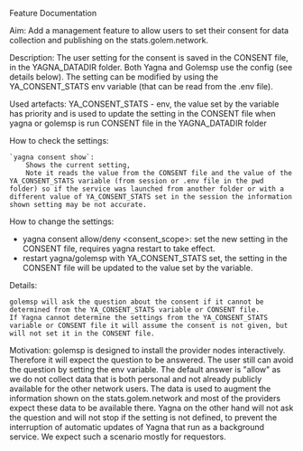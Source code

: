 Feature Documentation

Aim:
Add a management feature to allow users to set their consent for data collection and publishing on the stats.golem.network.

Description:
The user setting for the consent is saved in the CONSENT file, in the YAGNA_DATADIR folder.
Both Yagna and Golemsp use the config (see details below).
The setting can be modified by using the YA_CONSENT_STATS env variable (that can be read from the .env file).

Used artefacts:
YA_CONSENT_STATS - env, the value set by the variable has priority and is used to update the setting in the CONSENT file when yagna or golemsp is run
CONSENT file in the YAGNA_DATADIR folder

How to check the settings:

	`yagna consent show`:
		Shows the current setting, 
		Note it reads the value from the CONSENT file and the value of the YA_CONSENT_STATS variable (from session or .env file in the pwd folder) so if the service was launched from another folder or with a different value of YA_CONSENT_STATS set in the session the information shown setting may be not accurate.

How to change the settings:

- yagna consent allow/deny <consent_scope>: set the new setting in the CONSENT file, requires yagna restart to take effect.
- restart yagna/golemsp with YA_CONSENT_STATS set, the setting in the CONSENT file will be updated to the value set by the variable.

Details:

	golemsp will ask the question about the consent if it cannot be determined from the YA_CONSENT_STATS variable or CONSENT file.
	If Yagna cannot determine the settings from the YA_CONSENT_STATS variable or CONSENT file it will assume the consent is not given, but will not set it in the CONSENT file.

Motivation:
golemsp is designed to install the provider nodes interactively. Therefore it will expect the question to be answered. The user still can avoid the question by setting the env variable.
The default answer is "allow" as we do not collect data that is both personal and not already publicly available for the other network users. The data is used to augment the information shown on the stats.golem.network and most of the providers expect these data to be available there.
Yagna on the other hand will not ask the question and will not stop if the setting is not defined, to prevent the interruption of automatic updates of Yagna that run as a background service.
We expect such a scenario mostly for requestors.